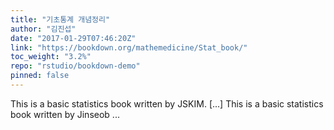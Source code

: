 ```yaml
---
title: "기초통계 개념정리"
author: "김진섭"
date: "2017-01-29T07:46:20Z"
link: "https://bookdown.org/mathemedicine/Stat_book/"
toc_weight: "3.2%"
repo: "rstudio/bookdown-demo"
pinned: false
---
```


This is a basic statistics book written by JSKIM. [...] This is a basic statistics book written by Jinseob ...
